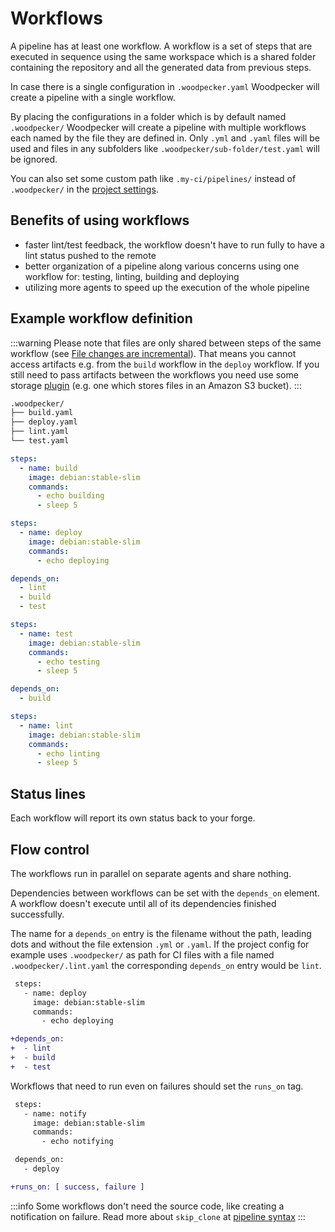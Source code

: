 # Workflows

A pipeline has at least one workflow. A workflow is a set of steps that are executed in sequence using the same workspace which is a shared folder containing the repository and all the generated data from previous steps.

In case there is a single configuration in `.woodpecker.yaml` Woodpecker will create a pipeline with a single workflow.

By placing the configurations in a folder which is by default named `.woodpecker/` Woodpecker will create a pipeline with multiple workflows each named by the file they are defined in. Only `.yml` and `.yaml` files will be used and files in any subfolders like `.woodpecker/sub-folder/test.yaml` will be ignored.

You can also set some custom path like `.my-ci/pipelines/` instead of `.woodpecker/` in the [project settings](./75-project-settings.md).

## Benefits of using workflows

- faster lint/test feedback, the workflow doesn't have to run fully to have a lint status pushed to the remote
- better organization of a pipeline along various concerns using one workflow for: testing, linting, building and deploying
- utilizing more agents to speed up the execution of the whole pipeline

## Example workflow definition

:::warning
Please note that files are only shared between steps of the same workflow (see [File changes are incremental](./20-workflow-syntax.md#file-changes-are-incremental)). That means you cannot access artifacts e.g. from the `build` workflow in the `deploy` workflow.
If you still need to pass artifacts between the workflows you need use some storage [plugin](./51-plugins/51-overview.md) (e.g. one which stores files in an Amazon S3 bucket).
:::

```bash
.woodpecker/
├── build.yaml
├── deploy.yaml
├── lint.yaml
└── test.yaml
```

```yaml title=".woodpecker/build.yaml"
steps:
  - name: build
    image: debian:stable-slim
    commands:
      - echo building
      - sleep 5
```

```yaml title=".woodpecker/deploy.yaml"
steps:
  - name: deploy
    image: debian:stable-slim
    commands:
      - echo deploying

depends_on:
  - lint
  - build
  - test
```

```yaml title=".woodpecker/test.yaml"
steps:
  - name: test
    image: debian:stable-slim
    commands:
      - echo testing
      - sleep 5

depends_on:
  - build
```

```yaml title=".woodpecker/lint.yaml"
steps:
  - name: lint
    image: debian:stable-slim
    commands:
      - echo linting
      - sleep 5
```

## Status lines

Each workflow will report its own status back to your forge.

## Flow control

The workflows run in parallel on separate agents and share nothing.

Dependencies between workflows can be set with the `depends_on` element. A workflow doesn't execute until all of its dependencies finished successfully.

The name for a `depends_on` entry is the filename without the path, leading dots and without the file extension `.yml` or `.yaml`. If the project config for example uses `.woodpecker/` as path for CI files with a file named `.woodpecker/.lint.yaml` the corresponding `depends_on` entry would be `lint`.

```diff
 steps:
   - name: deploy
     image: debian:stable-slim
     commands:
       - echo deploying

+depends_on:
+  - lint
+  - build
+  - test
```

Workflows that need to run even on failures should set the `runs_on` tag.

```diff
 steps:
   - name: notify
     image: debian:stable-slim
     commands:
       - echo notifying

 depends_on:
   - deploy

+runs_on: [ success, failure ]
```

:::info
Some workflows don't need the source code, like creating a notification on failure.
Read more about `skip_clone` at [pipeline syntax](./20-workflow-syntax.md#skip_clone)
:::

